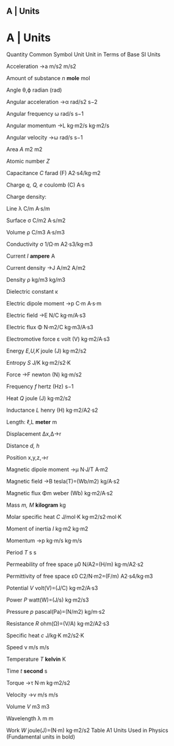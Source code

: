 ##  A | Units 

# A | Units

Quantity Common Symbol Unit Unit in Terms of Base SI Units

Acceleration
→a
m/s2
m/s2

Amount of substance
_n_
**mole**
mol

Angle
θ,ϕ
radian (rad)

Angular acceleration
→α
rad/s2
s−2

Angular frequency
ω
rad/s
s−1

Angular momentum
→L
kg·m2/s
kg·m2/s

Angular velocity
→ω
rad/s
s−1

Area
_A_
m2
m2

Atomic number
_Z_

Capacitance
_C_
farad (F)
A2·s4/kg·m2

Charge
_q, Q, e_
coulomb (C)
A·s

Charge density:

Line
λ
C/m
A·s/m

Surface
σ
C/m2
A·s/m2

Volume
ρ
C/m3
A·s/m3

Conductivity
σ
1/Ω·m
A2·s3/kg·m3

Current
_I_
**ampere**
A

Current density
→J
A/m2
A/m2

Density
ρ
kg/m3
kg/m3

Dielectric constant
κ

Electric dipole moment
→p
C·m
A·s·m

Electric field
→E
N/C
kg·m/A·s3

Electric flux
Φ
N·m2/C
kg·m3/A·s3

Electromotive force
ε
volt (V)
kg·m2/A·s3

Energy
_E,U,K_
joule (J)
kg·m2/s2

Entropy
_S_
J/K
kg·m2/s2·K

Force
→F
newton (N)
kg·m/s2

Frequency
_f_
hertz (Hz)
s−1

Heat
_Q_
joule (J)
kg·m2/s2

Inductance
_L_
henry (H)
kg·m2/A2·s2

Length:
ℓ,L
**meter**
m

Displacement
Δx,Δ→r

Distance
_d, h_

Position
x,y,z,→r

Magnetic dipole moment
→μ
N·J/T
A·m2

Magnetic field
→B
tesla(T)=(Wb/m2)
kg/A·s2

Magnetic flux
Φm
weber (Wb)
kg·m2/A·s2

Mass
_m, M_
**kilogram**
kg

Molar specific heat
_C_
J/mol·K
kg·m2/s2·mol·K

Moment of inertia
_I_
kg·m2
kg·m2

Momentum
→p
kg·m/s
kg·m/s

Period
_T_
s
s

Permeability of free space
μ0
N/A2=(H/m)
kg·m/A2·s2

Permittivity of free space
ε0
C2/N·m2=(F/m)
A2·s4/kg·m3

Potential
_V_
volt(V)=(J/C)
kg·m2/A·s3

Power
_P_
watt(W)=(J/s)
kg·m2/s3

Pressure
_p_
pascal(Pa)=(N/m2)
kg/m·s2

Resistance
_R_
ohm(Ω)=(V/A)
kg·m2/A2·s3

Specific heat
_c_
J/kg·K
m2/s2·K

Speed
ν
m/s
m/s

Temperature
_T_
**kelvin**
K

Time
_t_
**second**
s

Torque
→τ
N·m
kg·m2/s2

Velocity
→v
m/s
m/s

Volume
_V_
m3
m3

Wavelength
λ
m
m

Work
_W_
joule(J)=(N·m)
kg·m2/s2
Table A1 Units Used in Physics (Fundamental units in bold) 
